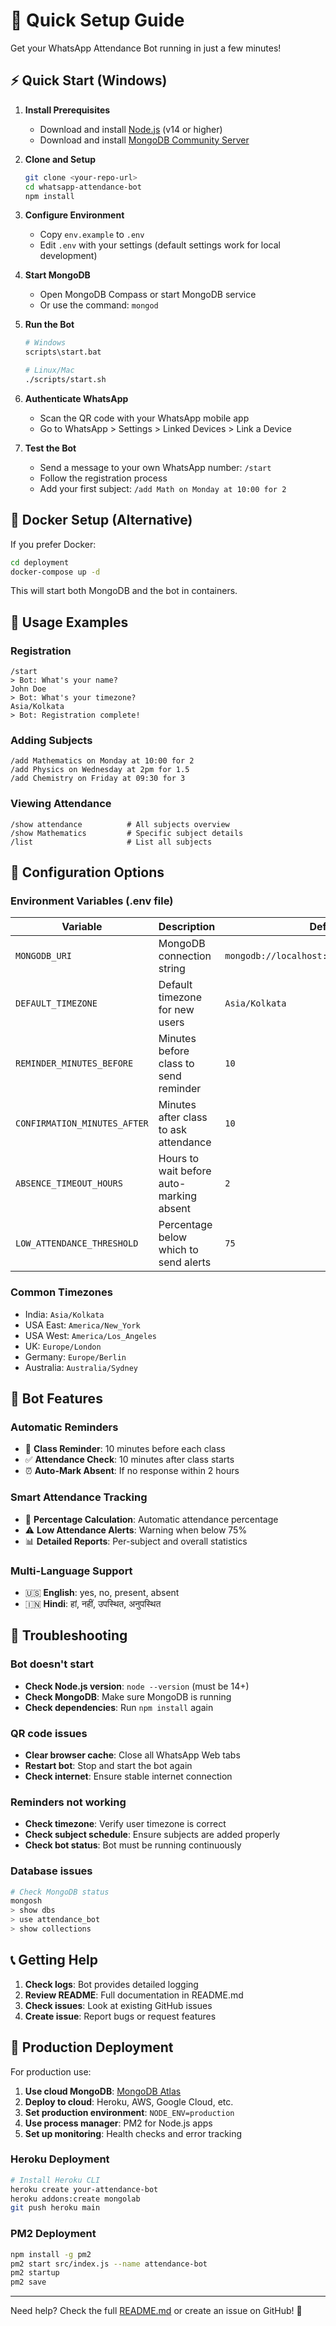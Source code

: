 # 🚀 Quick Setup Guide

Get your WhatsApp Attendance Bot running in just a few minutes!

## ⚡ Quick Start (Windows)

1. **Install Prerequisites**
   - Download and install [Node.js](https://nodejs.org/) (v14 or higher)
   - Download and install [MongoDB Community Server](https://www.mongodb.com/try/download/community)

2. **Clone and Setup**
   ```bash
   git clone <your-repo-url>
   cd whatsapp-attendance-bot
   npm install
   ```

3. **Configure Environment**
   - Copy `env.example` to `.env`
   - Edit `.env` with your settings (default settings work for local development)

4. **Start MongoDB**
   - Open MongoDB Compass or start MongoDB service
   - Or use the command: `mongod`

5. **Run the Bot**
   ```bash
   # Windows
   scripts\start.bat
   
   # Linux/Mac
   ./scripts/start.sh
   ```

6. **Authenticate WhatsApp**
   - Scan the QR code with your WhatsApp mobile app
   - Go to WhatsApp > Settings > Linked Devices > Link a Device

7. **Test the Bot**
   - Send a message to your own WhatsApp number: `/start`
   - Follow the registration process
   - Add your first subject: `/add Math on Monday at 10:00 for 2`

## 🐳 Docker Setup (Alternative)

If you prefer Docker:

```bash
cd deployment
docker-compose up -d
```

This will start both MongoDB and the bot in containers.

## 📱 Usage Examples

### Registration
```
/start
> Bot: What's your name?
John Doe
> Bot: What's your timezone?
Asia/Kolkata
> Bot: Registration complete!
```

### Adding Subjects
```
/add Mathematics on Monday at 10:00 for 2
/add Physics on Wednesday at 2pm for 1.5
/add Chemistry on Friday at 09:30 for 3
```

### Viewing Attendance
```
/show attendance          # All subjects overview
/show Mathematics         # Specific subject details
/list                     # List all subjects
```

## 🔧 Configuration Options

### Environment Variables (.env file)

| Variable | Description | Default |
|----------|-------------|---------|
| `MONGODB_URI` | MongoDB connection string | `mongodb://localhost:27017/attendance_bot` |
| `DEFAULT_TIMEZONE` | Default timezone for new users | `Asia/Kolkata` |
| `REMINDER_MINUTES_BEFORE` | Minutes before class to send reminder | `10` |
| `CONFIRMATION_MINUTES_AFTER` | Minutes after class to ask attendance | `10` |
| `ABSENCE_TIMEOUT_HOURS` | Hours to wait before auto-marking absent | `2` |
| `LOW_ATTENDANCE_THRESHOLD` | Percentage below which to send alerts | `75` |

### Common Timezones
- India: `Asia/Kolkata`
- USA East: `America/New_York`
- USA West: `America/Los_Angeles`
- UK: `Europe/London`
- Germany: `Europe/Berlin`
- Australia: `Australia/Sydney`

## 🤖 Bot Features

### Automatic Reminders
- 📢 **Class Reminder**: 10 minutes before each class
- ✅ **Attendance Check**: 10 minutes after class starts
- ⏰ **Auto-Mark Absent**: If no response within 2 hours

### Smart Attendance Tracking
- 🎯 **Percentage Calculation**: Automatic attendance percentage
- ⚠️ **Low Attendance Alerts**: Warning when below 75%
- 📊 **Detailed Reports**: Per-subject and overall statistics

### Multi-Language Support
- 🇺🇸 **English**: yes, no, present, absent
- 🇮🇳 **Hindi**: हां, नहीं, उपस्थित, अनुपस्थित

## 🐛 Troubleshooting

### Bot doesn't start
- **Check Node.js version**: `node --version` (must be 14+)
- **Check MongoDB**: Make sure MongoDB is running
- **Check dependencies**: Run `npm install` again

### QR code issues
- **Clear browser cache**: Close all WhatsApp Web tabs
- **Restart bot**: Stop and start the bot again
- **Check internet**: Ensure stable internet connection

### Reminders not working
- **Check timezone**: Verify user timezone is correct
- **Check subject schedule**: Ensure subjects are added properly
- **Check bot status**: Bot must be running continuously

### Database issues
```bash
# Check MongoDB status
mongosh
> show dbs
> use attendance_bot
> show collections
```

## 📞 Getting Help

1. **Check logs**: Bot provides detailed logging
2. **Review README**: Full documentation in README.md
3. **Check issues**: Look at existing GitHub issues
4. **Create issue**: Report bugs or request features

## 🚀 Production Deployment

For production use:

1. **Use cloud MongoDB**: [MongoDB Atlas](https://cloud.mongodb.com/)
2. **Deploy to cloud**: Heroku, AWS, Google Cloud, etc.
3. **Set production environment**: `NODE_ENV=production`
4. **Use process manager**: PM2 for Node.js apps
5. **Set up monitoring**: Health checks and error tracking

### Heroku Deployment
```bash
# Install Heroku CLI
heroku create your-attendance-bot
heroku addons:create mongolab
git push heroku main
```

### PM2 Deployment
```bash
npm install -g pm2
pm2 start src/index.js --name attendance-bot
pm2 startup
pm2 save
```

---

Need help? Check the full [README.md](README.md) or create an issue on GitHub! 🤝